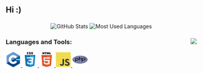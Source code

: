 <h2 align="left">Hi :)</h2>

###

<div align="center">
 <img src="https://github-readme-stats.vercel.app/api?username=Rymouu&hide_title=false&hide_rank=false&show_icons=true&include_all_commits=true&count_private=true&disable_animations=false&theme=dracula&locale=en&hide_border=false" height="400" width="400" alt="GitHub Stats" />
<img src="https://github-readme-stats.vercel.app/api/top-langs?username=Rymouu&locale=en&hide_title=false&layout=compact&card_width=320&langs_count=5&theme=dracula&hide_border=false" height="400" width="400" alt="Most Used Languages" />

</div>

  
</div>

###

<img align="right" height="150" src="https://media.tenor.com/rYRJdAncXUcAAAAi/%E5%B0%8F%E4%B8%B8%E5%AD%90-chibimaru.gif"  />

###

  <h3 align="left">Languages and Tools:</h3>
<p align="left"> <a href="https://www.w3schools.com/cpp/" target="_blank" rel="noreferrer"> <img src="https://raw.githubusercontent.com/devicons/devicon/master/icons/cplusplus/cplusplus-original.svg" alt="cplusplus" width="40" height="40"/> </a> <a href="https://www.w3schools.com/css/" target="_blank" rel="noreferrer"> <img src="https://raw.githubusercontent.com/devicons/devicon/master/icons/css3/css3-original-wordmark.svg" alt="css3" width="40" height="40"/> </a> <a href="https://www.w3.org/html/" target="_blank" rel="noreferrer"> <img src="https://raw.githubusercontent.com/devicons/devicon/master/icons/html5/html5-original-wordmark.svg" alt="html5" width="40" height="40"/> </a> <a href="https://developer.mozilla.org/en-US/docs/Web/JavaScript" target="_blank" rel="noreferrer"> <img src="https://raw.githubusercontent.com/devicons/devicon/master/icons/javascript/javascript-original.svg" alt="javascript" width="40" height="40"/> </a> <a href="https://www.php.net" target="_blank" rel="noreferrer"> <img src="https://raw.githubusercontent.com/devicons/devicon/master/icons/php/php-original.svg" alt="php" width="40" height="40"/> </a> </p>
 

###



###

<br clear="both">


###
